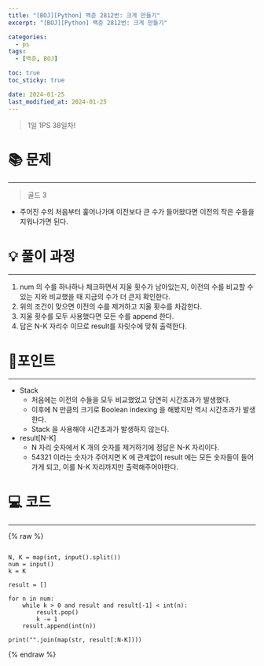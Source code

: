 ```yaml
---
title: "[BOJ][Python] 백준 2812번: 크게 만들기"
excerpt: "[BOJ][Python] 백준 2812번: 크게 만들기"

categories:
  - ps
tags:
  - [백준, BOJ]

toc: true
toc_sticky: true

date: 2024-01-25
last_modified_at: 2024-01-25
---
```


> 1일 1PS 38일차!

# 📚 문제

---

> 골드 3

- 주어진 수의 처음부터 훑어나가며 이전보다 큰 수가 들어왔다면 이전의 작은 수들을 지워나가면 된다. 

# 💡 풀이 과정

---

1. num 의 수를 하나하나 체크하면서 지울 횟수가 남아있는지, 이전의 수를 비교할 수 있는 지와 비교했을 때 지금의 수가 더 큰지 확인한다.
2. 위의 조건이 맞으면 이전의 수를 제거하고 지울 횟수를 차감한다.
3. 지울 횟수를 모두 사용했다면 모든 수를 append 한다.
4. 답은 N-K 자리수 이므로 result를 자릿수에 맞춰 출력한다. 

# 📌포인트 

---

- Stack
    - 처음에는 이전의 수들을 모두 비교했었고 당연히 시간초과가 발생했다.
    - 이후에 N 만큼의 크기로 Boolean indexing 을 해봤지만 역시 시간초과가 발생한다.
    - Stack 을 사용해야 시간초과가 발생하지 않는다.
- result[N-K]
    - N 자리 숫자에서 K 개의 숫자를 제거하기에 정답은 N-K 자리이다.
    - 54321 이라는 숫자가 주어지면 K 에 관계없이 result 에는 모든 숫자들이 들어가게 되고, 이를 N-K 자리까지만 출력해주어야한다.


# 💻 코드

---

{% raw %}

```

N, K = map(int, input().split())
num = input()
k = K

result = []

for n in num:
    while k > 0 and result and result[-1] < int(n):
        result.pop()
        k -= 1
    result.append(int(n))

print("".join(map(str, result[:N-K])))

```

{% endraw %}
